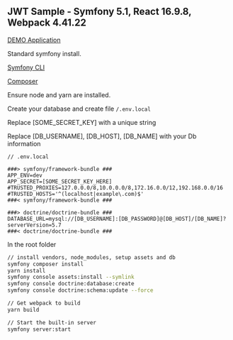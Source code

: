 ## JWT Sample - Symfony 5.1, React 16.9.8, Webpack 4.41.22

[DEMO Application](https://authsample.joshmccreight.com)

Standard symfony install.

[Symfony CLI](https://symfony.com/download)

[Composer](https://getcomposer.org/download/)

Ensure node and yarn are installed.

Create your database and create file ``/.env.local``

Replace \[SOME_SECRET_KEY\] with a unique string

Replace \[DB_USERNAME\], \[DB_HOST\], \[DB_NAME\] with your Db information

```
// .env.local

###> symfony/framework-bundle ###
APP_ENV=dev
APP_SECRET=[SOME_SECRET_KEY_HERE]
#TRUSTED_PROXIES=127.0.0.0/8,10.0.0.0/8,172.16.0.0/12,192.168.0.0/16
#TRUSTED_HOSTS='^(localhost|example\.com)$'
###< symfony/framework-bundle ###

###> doctrine/doctrine-bundle ###
DATABASE_URL=mysql://[DB_USERNAME]:[DB_PASSWORD]@[DB_HOST]/[DB_NAME]?serverVersion=5.7
###< doctrine/doctrine-bundle ###

```

In the root folder

```bash
// install vendors, node_modules, setup assets and db
symfony composer install
yarn install
symfony console assets:install --symlink
symfony console doctrine:database:create
symfony console doctrine:schema:update --force

// Get webpack to build
yarn build

// Start the built-in server
symfony server:start
```